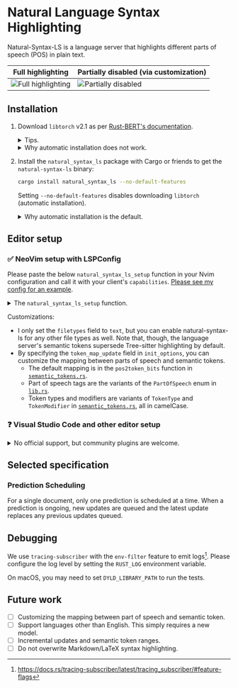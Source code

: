 # Natural Language Syntax Highlighting

Natural-Syntax-LS is a language server that highlights different parts of
speech (POS) in plain text.

| Full highlighting                                                                                     | Partially disabled (via customization)                                                                 |
| ----------------------------------------------------------------------------------------------------- | ------------------------------------------------------------------------------------------------------ |
| ![Full highlighting](https://github.com/user-attachments/assets/f8937b78-854b-490a-8962-ea076beea235) | ![Partially disabled](https://github.com/user-attachments/assets/86af4cc1-0db4-4f4e-893e-582b9c91e7a5) |

## Installation

1. Download `libtorch` v2.1 as per
    [Rust-BERT's documentation][download-torch].
    <details><summary>Tips.</summary>

    You can figure out the URL to download `libtorch` [in tch-rs' build
    script](https://github.com/LaurentMazare/tch-rs/blob/5480d6fd4be12e748e0d87555db54a5f6e74edf2/torch-sys/build.rs#L311).
    The `LIBTORCH` variable should be the `torch/` directory.

    </details>
    <details><summary>Why automatic installation does not work.</summary>

    Rust-BERT has an "automatic installation" option that
    uses tch-rs' build script to download `libtorch`.
    However,
    the binary produced this way does not run because that `libtorch` is not on
    `LD_LIBRARY_PATH`.
    Alternatively, you could statically link `libtorch`,
    but that would
    [require you to download `libtorch` yourself][tch-static-linking] anyway.

    </details>
1. Install the `natural_syntax_ls` package with Cargo or friends to
    get the `natural-syntax-ls` binary:

    ```sh
    cargo install natural_syntax_ls --no-default-features
    ```

    Setting `--no-default-features` disables downloading `libtorch`
    (automatic installation).

    <details><summary>Why automatic installation is the default.</summary>

    Because otherwise it would be a pain to run the continuous integration.

    </details>

## Editor setup

### ✅ NeoVim setup with LSPConfig

Please paste the below `natural_syntax_ls_setup` function in
your Nvim configuration and call it with your client's `capabilities`.
[Please see my config for an
example](https://github.com/SichangHe/.config/blob/b0961205a060d3588f56e97fd066a35424fe64a9/nvim/lua/plugins/lsp.lua#L301).

<details><summary>The <code>natural_syntax_ls_setup</code> function.</summary>

```lua
local function natural_syntax_ls_setup(capabilities)
    local lspconfig = require('lspconfig')
    require('lspconfig.configs')['natural_syntax_ls'] = {
        default_config = {
            cmd = { 'natural-syntax-ls' },
            filetypes = { 'text' },
            single_file_support = true,
        },
        docs = {
            description = [[The Natural Syntax Language Server for highlighting parts of speech.]],
        },
    }
    lspconfig['natural_syntax_ls'].setup {
        capabilities,
        init_options = {
            token_map_update = {
                -- Customize your POS-token mapping here. E.g.:
                --[[
                -- Disable coordinating conjunctions highlighting.
                CC = vim.NIL, -- `nil` does not work because it gets ignored.
                -- Highlight wh-determiners as enum members without any modifiers.
                WDT = { type = "enumMember" },
                -- Highlight determiners as read-only classes.
                DT = { type = "class", modifiers = { "readonly" } },
                ]]
            },
        },
    }
end
```

</details>

Customizations:

- I only set the `filetypes` field to `text`,
    but you can enable natural-syntax-ls for any other file types as well.
    Note that, though,
    the language server's semantic tokens supersede Tree-sitter highlighting by
    default.
- By specifying the `token_map_update` field in `init_options`,
    you can customize the mapping between parts of speech and semantic tokens.
    - The default mapping is in the `pos2token_bits` function in
        [`semantic_tokens.rs`][semantic_tokens.rs].
    - Part of speech tags are the variants of the `PartOfSpeech` enum in
        [`lib.rs`](https://github.com/SichangHe/natural_syntax/blob/main/src/lib.rs).
    - Token types and modifiers are variants of `TokenType` and
        `TokenModifier` in [`semantic_tokens.rs`][semantic_tokens.rs],
        all in camelCase.

### ❓ Visual Studio Code and other editor setup

<details>
<summary>No official support, but community plugins are welcome.</summary>

I do not currently use VSCode and these other editors,
so I do not wish to maintain plugins for them.

However,
it should be straightforward to implement plugins for them since
Natural-Syntax-LS implements the Language Server Protocol (LSP).
So,
please feel free to make a plugin yourself and create an issue for me to
link it here.

</details>

## Selected specification

### Prediction Scheduling

For a single document, only one prediction is scheduled at a time.
When a prediction is ongoing,
new updates are queued and
the latest update replaces any previous updates queued.

## Debugging

We use `tracing-subscriber` with the `env-filter` feature to
emit logs[^tracing-env-filter].
Please configure the log level by setting the `RUST_LOG` environment variable.

On macOS, you may need to set `DYLD_LIBRARY_PATH` to run the tests.

## Future work

- [ ] Customizing the mapping between part of speech and semantic token.
- [ ] Support languages other than English. This simply requires a new model.
- [ ] Incremental updates and semantic token ranges.
- [ ] Do not overwrite Markdown/LaTeX syntax highlighting.

[^tracing-env-filter]: <https://docs.rs/tracing-subscriber/latest/tracing_subscriber/#feature-flags>

[download-torch]: https://docs.rs/rust-bert/0.22.0/rust_bert/#manual-installation-recommended
[semantic_tokens.rs]: https://github.com/SichangHe/natural_syntax/blob/main/natural_syntax_ls/src/semantic_tokens.rs
[tch-static-linking]: https://github.com/LaurentMazare/tch-rs/tree/v2.1?tab=readme-ov-file#static-linking
